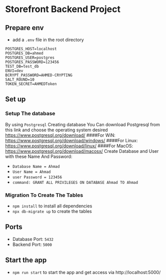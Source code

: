 # Storefront Backend Project

## Prepare env
- add a `.env` file in the root directory 
```
POSTGRES_HOST=localhost
POSTGRES_DB=ahmed
POSTGRES_USER=postgres
POSTGRES_PASSWORD=123456
TEST_DB=test_db
ENVI=dev
BCRYPT_PASSWORD=AHMED-CRYPTING
SALT_ROUND=10
TOKEN_SECRET=AHMEDToken
```

## Set up

### Setup The database
By using `Postgresql` Creating database
You Can download Postgresql from this link and choose the operating system desired https://www.postgresql.org/download/
####For WiN:  https://www.postgresql.org/download/windows/
####For Linux:  https://www.postgresql.org/download/linux/
####For MacOS:  https://www.postgresql.org/download/macosx/
Create Database and User with these Name And Password:
- `Database Name = Ahmad`
- `User Name = Ahmad`
- `user Password = 123456`
- `command: GRANT ALL PRIVILEGES ON DATABASE Ahmad TO Ahmad`
### Migration To Create The Tables
- `npm install` to install all dependencies
- `npx db-migrate up` to create the tables

## Ports
- Database Port:
`5432`
- Backend Port:
`5000`

## Start the app
- `npm run start` to start the app and get access via http://localhost:5000/



